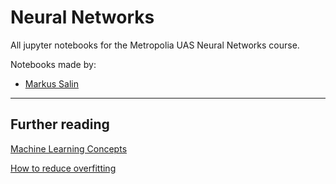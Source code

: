 # Neural Networks

All jupyter notebooks for the Metropolia UAS Neural Networks course.

Notebooks made by: 
- [Markus Salin](https://github.com/makelord95)

---

## Further reading

[Machine Learning Concepts](Machine%20Learning%20Concepts.md)

[How to reduce overfitting](How%20to%20reduce%20overfitting.md)
